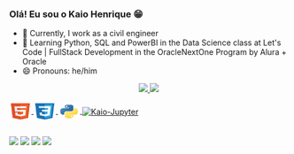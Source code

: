 ### Olá! Eu sou o Kaio Henrique 😁

- 🔭 Currently, I work as a civil engineer
- 🌱 Learning Python, SQL and PowerBI in the Data Science class at Let's Code | FullStack Development in the OracleNextOne Program by Alura + Oracle
- 😄 Pronouns: he/him

<div align="center">
  <a href="https://github.com/niggando">
  <img height="180em" src="https://github-readme-stats.vercel.app/api?username=niggando&show_icons=true&theme=tokyonight&include_all_commits=true&count_private=true"/>
  <img height="180em" src="https://github-readme-stats.vercel.app/api/top-langs/?username=niggando&layout=compact&langs_count=7&theme=tokyonight"/>
</div>
  
 <div style="display: inline_block"><br>
  <img align="center" alt="Kaio-HTML" height="30" width="40" src="https://raw.githubusercontent.com/devicons/devicon/master/icons/html5/html5-original.svg">
  <img align="center" alt="Kaio-CSS" height="30" width="40" src="https://raw.githubusercontent.com/devicons/devicon/master/icons/css3/css3-original.svg">
  <img align="center" alt="Kaio-Python" height="30" width="40" src="https://raw.githubusercontent.com/devicons/devicon/master/icons/python/python-original.svg">
  <img align="center" alt="Kaio-Jupyter" height="30" width="40" src="https://cdn.jsdelivr.net/gh/devicons/devicon/icons/jupyter/jupyter-original-wordmark.svg">
</div>
  
  ##
  
 <div> 
  <a href="https://instagram.com/niggando" target="_blank"><img src="https://img.shields.io/badge/-Instagram-%23E4405F?style=for-the-badge&logo=instagram&logoColor=white" target="_blank"></a>
 	<a href="https://www.twitch.tv/KaioTravazap" target="_blank"><img src="https://img.shields.io/badge/Twitch-9146FF?style=for-the-badge&logo=twitch&logoColor=white" target="_blank"></a>
  <a href = "mailto:eng.kaio17@gmail.com"><img src="https://img.shields.io/badge/-Gmail-%23333?style=for-the-badge&logo=gmail&logoColor=white" target="_blank"></a>
  <a href="https://www.linkedin.com/in/kaiohjs/" target="_blank"><img src="https://img.shields.io/badge/-LinkedIn-%230077B5?style=for-the-badge&logo=linkedin&logoColor=white" target="_blank"></a> 
   
</div>
